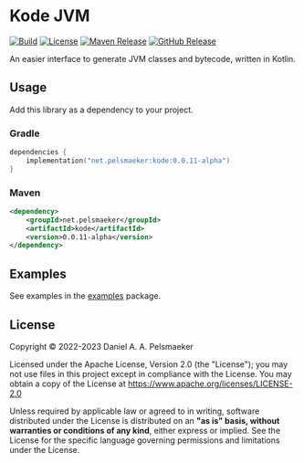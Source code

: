 # Kode JVM
[![Build](https://github.com/Virtlink/kode/actions/workflows/build.yml/badge.svg)](https://github.com/Virtlink/kode/actions)
[![License](https://img.shields.io/github/license/Virtlink/kode)](https://github.com/Virtlink/kode/blob/main/LICENSE)
[![Maven Release](https://img.shields.io/maven-central/v/net.pelsmaeker/kode)](https://mvnrepository.com/artifact/net.pelsmaeker/kode)
[![GitHub Release](https://img.shields.io/github/v/release/Virtlink/kode)](https://github.com/Virtlink/kode/releases)

An easier interface to generate JVM classes and bytecode, written in Kotlin.

## Usage
Add this library as a dependency to your project.

### Gradle
```kotlin
dependencies {
    implementation("net.pelsmaeker:kode:0.0.11-alpha")
}
```

### Maven
```xml
<dependency>
    <groupId>net.pelsmaeker</groupId>
    <artifactId>kode</artifactId>
    <version>0.0.11-alpha</version>
</dependency>
```

## Examples
See examples in the [examples](kode/src/test/kotlin/examples) package.

## License
Copyright © 2022-2023 Daniel A. A. Pelsmaeker

Licensed under the Apache License, Version 2.0 (the "License"); you may not use files in this project except in compliance with the License. You may obtain a copy of the License at <https://www.apache.org/licenses/LICENSE-2.0>

Unless required by applicable law or agreed to in writing, software distributed under the License is distributed on an **"as is" basis, without warranties or conditions of any kind**, either express or implied. See the License for the specific language governing permissions and limitations under the License.
